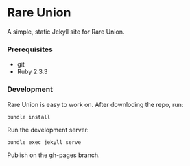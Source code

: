 # Rare Union

A simple, static Jekyll site for Rare Union.

### Prerequisites

  - git
  - Ruby 2.3.3

### Development

Rare Union is easy to work on.
After downloding the repo, run:

    bundle install

Run the development server:

    bundle exec jekyll serve

Publish on the gh-pages branch.